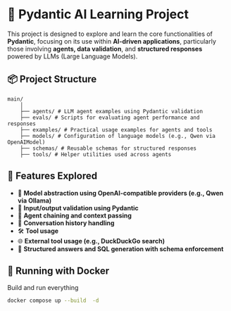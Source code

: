 # 🧠 Pydantic AI Learning Project

This project is designed to explore and learn the core functionalities of **Pydantic**, focusing on its use within **AI-driven applications**, particularly those involving **agents, data validation**, and **structured responses** powered by LLMs (Large Language Models).

## 📦 Project Structure

```
main/
    │
    ├── agents/ # LLM agent examples using Pydantic validation
    ├── evals/ # Scripts for evaluating agent performance and responses
    ├── examples/ # Practical usage examples for agents and tools
    ├── models/ # Configuration of language models (e.g., Qwen via OpenAIModel)
    ├── schemas/ # Reusable schemas for structured responses
    ├── tools/ # Helper utilities used across agents
```

## 🚀 Features Explored

- 🧪 **Model abstraction using OpenAI-compatible providers (e.g., Qwen via Ollama)**
- 🧰 **Input/output validation using Pydantic**
- 🔗 **Agent chaining and context passing**
- 💬 **Conversation history handling**
- 🛠️ **Tool usage**
- 🌐 **External tool usage (e.g., DuckDuckGo search)**
- 🧠 **Structured answers and SQL generation with schema enforcement**

## 🐳 Running with Docker

Build and run everything

```bash
docker compose up --build  -d
```
